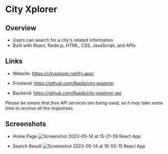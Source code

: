 # City Xplorer

## Overview

- Users can search for a city's related information
- Built with React, Node.js, HTML, CSS, JavaScript, and APIs

## Links

- Website: <https://cityxplorer.netlify.app/>

- Frontend: <https://github.com/Rapib/city-explorer>

- Backend: <https://github.com/Rapib/city-explorer-api>

*Please be aware that free API services are being used, so it may take some time to receive all the responses.*

## Screenshots

- Home Page
![Screenshot 2023-05-14 at 15-21-39 React App](https://github.com/Rapib/city-explorer-api/assets/120158188/66a9af43-1a69-4847-9bff-13df313569d0)

- Search Result
![Screenshot 2023-05-14 at 16-55-15 React App](https://github.com/Rapib/city-explorer-api/assets/120158188/ee10e3e3-300b-4a12-bbdd-b3de2159d9a8)
